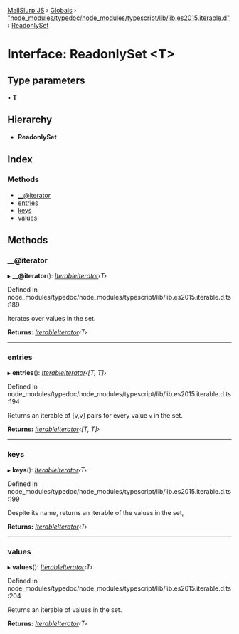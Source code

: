 [MailSlurp JS](../README.md) › [Globals](../globals.md) › ["node_modules/typedoc/node_modules/typescript/lib/lib.es2015.iterable.d"](../modules/_node_modules_typedoc_node_modules_typescript_lib_lib_es2015_iterable_d_.md) › [ReadonlySet](_node_modules_typedoc_node_modules_typescript_lib_lib_es2015_iterable_d_.readonlyset.md)

# Interface: ReadonlySet <**T**>

## Type parameters

▪ **T**

## Hierarchy

* **ReadonlySet**

## Index

### Methods

* [__@iterator](_node_modules_typedoc_node_modules_typescript_lib_lib_es2015_iterable_d_.readonlyset.md#__@iterator)
* [entries](_node_modules_typedoc_node_modules_typescript_lib_lib_es2015_iterable_d_.readonlyset.md#entries)
* [keys](_node_modules_typedoc_node_modules_typescript_lib_lib_es2015_iterable_d_.readonlyset.md#keys)
* [values](_node_modules_typedoc_node_modules_typescript_lib_lib_es2015_iterable_d_.readonlyset.md#values)

## Methods

###  __@iterator

▸ **__@iterator**(): *[IterableIterator](_node_modules_typedoc_node_modules_typescript_lib_lib_es2015_iterable_d_.iterableiterator.md)‹T›*

Defined in node_modules/typedoc/node_modules/typescript/lib/lib.es2015.iterable.d.ts:189

Iterates over values in the set.

**Returns:** *[IterableIterator](_node_modules_typedoc_node_modules_typescript_lib_lib_es2015_iterable_d_.iterableiterator.md)‹T›*

___

###  entries

▸ **entries**(): *[IterableIterator](_node_modules_typedoc_node_modules_typescript_lib_lib_es2015_iterable_d_.iterableiterator.md)‹[T, T]›*

Defined in node_modules/typedoc/node_modules/typescript/lib/lib.es2015.iterable.d.ts:194

Returns an iterable of [v,v] pairs for every value `v` in the set.

**Returns:** *[IterableIterator](_node_modules_typedoc_node_modules_typescript_lib_lib_es2015_iterable_d_.iterableiterator.md)‹[T, T]›*

___

###  keys

▸ **keys**(): *[IterableIterator](_node_modules_typedoc_node_modules_typescript_lib_lib_es2015_iterable_d_.iterableiterator.md)‹T›*

Defined in node_modules/typedoc/node_modules/typescript/lib/lib.es2015.iterable.d.ts:199

Despite its name, returns an iterable of the values in the set,

**Returns:** *[IterableIterator](_node_modules_typedoc_node_modules_typescript_lib_lib_es2015_iterable_d_.iterableiterator.md)‹T›*

___

###  values

▸ **values**(): *[IterableIterator](_node_modules_typedoc_node_modules_typescript_lib_lib_es2015_iterable_d_.iterableiterator.md)‹T›*

Defined in node_modules/typedoc/node_modules/typescript/lib/lib.es2015.iterable.d.ts:204

Returns an iterable of values in the set.

**Returns:** *[IterableIterator](_node_modules_typedoc_node_modules_typescript_lib_lib_es2015_iterable_d_.iterableiterator.md)‹T›*
